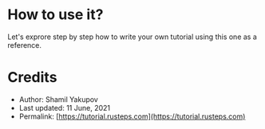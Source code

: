 # How to use it?

Let's exprore step by step how to write your own tutorial using this one as a reference.

# Credits

* Author: Shamil Yakupov
* Last updated: 11 June, 2021
* Permalink: [https://tutorial.rusteps.com](https://tutorial.rusteps.com)
